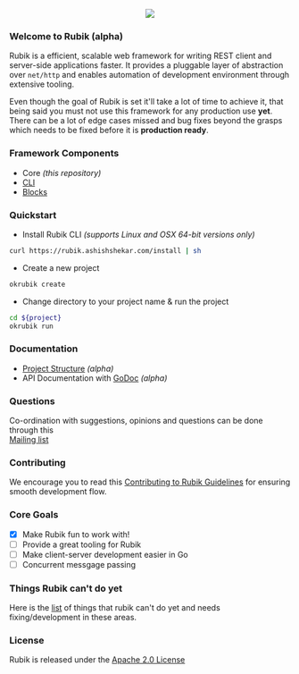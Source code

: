 <p align="center">
    <img src="https://avatars3.githubusercontent.com/u/61872650?s=200&v=4">
</p>


### Welcome to Rubik (alpha)

Rubik is a efficient, scalable web framework for writing REST client and server-side applications faster. It provides a pluggable
layer of abstraction over `net/http` and enables automation of development environment through extensive tooling.

Even though the goal of Rubik is set it'll take a lot of time to achieve it, that being said you must
not use this framework for any production use **yet**. There can be a lot of edge cases missed and 
bug fixes beyond the grasps which needs to be fixed before it is **production ready**.

### Framework Components

- Core _(this repository)_
- [CLI](https://github.com/rubikorg/okrubik)
- [Blocks](https://github.com/rubikorg/blocks)

### Quickstart

- Install Rubik CLI _(supports Linux and OSX 64-bit versions only)_
```bash
curl https://rubik.ashishshekar.com/install | sh
```
- Create a new project
```bash
okrubik create
```
- Change directory to your project name & run the project
```bash
cd ${project}
okrubik run
```

### Documentation

- [Project Structure](https://rubikorg.github.io/essentials/core-concepts/) _(alpha)_
- API Documentation with [GoDoc](https://pkg.go.dev/github.com/rubikorg/rubik?tab=doc) _(alpha)_

### Questions

Co-ordination with suggestions, opinions and questions can be done through this  
[Mailing list](https://groups.google.com/forum/#!forum/rubikorg/new)

### Contributing

We encourage you to read this [Contributing to Rubik Guidelines](https://github.com/rubikorg/rubik/blob/master/CONTRIBUTING.md) for ensuring smooth development flow.

### Core Goals

- [x] Make Rubik fun to work with!
- [ ] Provide a great tooling for Rubik
- [ ] Make client-server development easier in Go
- [ ] Concurrent messgage passing

### Things Rubik can't do yet

Here is the [list](https://github.com/rubikorg/rubik/blob/master/_scripts/incomplete.md) of things that rubik can't do yet and needs fixing/development in these areas.

### License

Rubik is released under the [Apache 2.0 License](http://www.apache.org/licenses/LICENSE-2.0)
